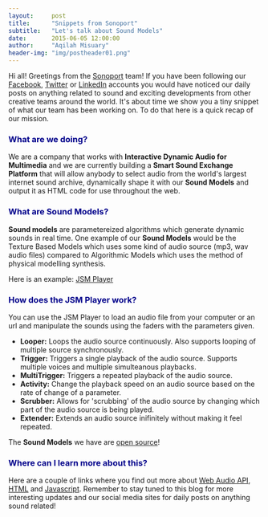 ```yaml
---
layout:     post
title:      "Snippets from Sonoport"
subtitle:   "Let's talk about Sound Models"
date:       2015-06-05 12:00:00
author:     "Aqilah Misuary"
header-img: "img/postheader01.png"
---
```


<p>Hi all! Greetings from the <a href="http://sonoport.com/">Sonoport</a> team! If you have been following our <a href="https://www.facebook.com/sonoport">Facebook</a>, <a href="https://twitter.com/sonoport">Twitter</a> or <a href="https://www.linkedin.com/company/sonoport-asia-pte-ltd">LinkedIn</a> accounts you would have noticed our daily posts on anything related to sound and exciting developments from other creative teams around the world. It's about time we show you a tiny snippet of what our team has been working on. To do that here is a quick recap of our mission.</p>

<font color="darkblue"><h3>What are we doing?</h3></font>

<p>We are a company that works with <b>Interactive Dynamic Audio for Multimedia</b> and we are currently building a <b>Smart Sound Exchange Platform</b> that will allow anybody to select audio from the world's largest internet sound archive, dynamically shape it with our <b>Sound Models</b> and output it as HTML code for use throughout the web.</p>

<font color="darkblue"><h3>What are Sound Models?</h3></font>

<p><b>Sound models</b> are parametereized algorithms which generate dynamic sounds in real time. One example of our <b>Sound Models</b> would be the Texture Based Models which uses some kind of audio source (mp3, wav audio files) compared to Algorithmic Models which uses the method of physical modelling synthesis.</p>

<p>Here is an example: <a href="http://sonoport.github.io/jsmplayer/">JSM Player</a></p>

<font color="darkblue"><h3>How does the JSM Player work?</h3></font>

<p>You can use the JSM Player to load an audio file from your computer or an url and manipulate the sounds using the faders with the parameters given.</p>

<ul>
  <li><b>Looper:</b> Loops the audio source continuously. Also supports looping of multiple source synchronously.</li>
  <li><b>Trigger:</b> Triggers a single playback of the audio source. Supports multiple voices and multiple simulteanous playbacks.</li>
  <li><b>MultiTrigger:</b> Triggers a repeated playback of the audio source.</li>
  <li><b>Activity:</b> Change the playback speed on an audio source based on the rate of change of a parameter.</li>
  <li><b>Scrubber:</b> Allows for 'scrubbing' of the audio source by changing which part of the audio source is being played.</li>
  <li><b>Extender:</b> Extends an audio source inifinitely without making it feel repeated.</li>
</ul>

<p>The <b>Sound Models</b> we have are <a href="https://github.com/sonoport/soundmodels">open source</a>!</p>

<font color="darkblue"><h3>Where can I learn more about this?</h3></font>

<p>Here are a couple of links where you find out more about <a href="http://webaudio.github.io/web-audio-api/">Web Audio API</a>, <a href="https://developer.mozilla.org/en-US/docs/Web/HTML">HTML</a> and <a href="https://developer.mozilla.org/en-US/docs/Web/JavaScript">Javascript</a>. Remember to stay tuned to this blog for more interesting updates and our social media sites for daily posts on anything sound related!</p>